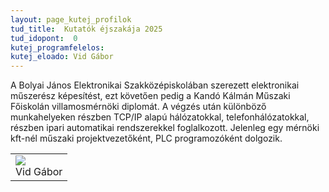 ```yaml
---
layout: page_kutej_profilok
tud_title:  Kutatók éjszakája 2025
tud_idopont:  0
kutej_programfelelos: 
kutej_eloado: Vid Gábor
---
```


A Bolyai János Elektronikai Szakközépiskolában szerezett elektronikai műszerész képesítést, ezt követően pedig a Kandó Kálmán Műszaki Főiskolán villamosmérnöki diplomát. 
A végzés után különböző munkahelyeken részben TCP/IP alapú hálózatokkal, telefonhálózatokkal, részben ipari automatikai rendszerekkel foglalkozott. 
Jelenleg egy mérnöki kft-nél műszaki projektvezetőként, PLC programozóként dolgozik. 

<table class="picture">
<tr>
<td>

<div class="gallery">
    <img src="images/Vid Gábor.jpg" max-width="250" max-height="200">
  <div class="desc">Vid Gábor</div>
</div>

</td>
</tr>
</table>
